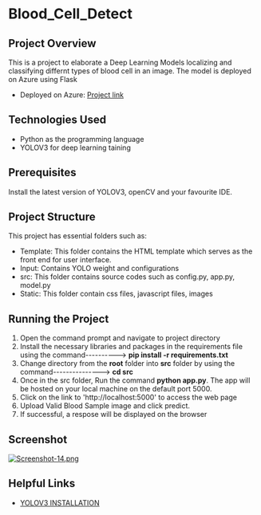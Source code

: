# Blood_Cell_Detect

## Project Overview

This is a project to elaborate a Deep Learning Models localizing and classifying differnt types of blood cell in an image. The model is deployed on Azure using Flask 
  * Deployed on Azure: [Project link]()
  
## Technologies Used 
  * Python as the programming language
  * YOLOV3 for deep learning taining

## Prerequisites

Install the latest version of YOLOV3, openCV and your favourite IDE.

## Project Structure

This project has essential folders such as:
  * Template: This folder contains the HTML template  which serves as the front end for user interface.
  * Input: Contains YOLO weight and configurations
  * src: This folder contains source codes such as config.py, app.py, model.py
  * Static: This folder contain css files, javascript files, images
 
## Running the Project
  1. Open the command prompt and navigate to project directory
  2. Install the necessary libraries and packages in the requirements file using the command----------> **pip  install -r requirements.txt**
  3. Change directory from the **root** folder into **src** folder by using the command---------------> **cd src**
  4. Once in the src folder, Run the command **python app.py**. The app will be hosted on your local machine on the default port 5000.
  5. Click on the link to 'http://localhost:5000' to access the web page
  6. Upload Valid Blood Sample image and click predict.
  7. If successful, a respose will be displayed on the browser
## Screenshot
[![Screenshot-14.png](https://i.postimg.cc/ZqcCk0yb/Screenshot-14.png)](https://postimg.cc/jWDsPxXm)

## Helpful Links
  * [YOLOV3 INSTALLATION]()
